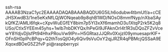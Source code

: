 ssh-rsa AAAAB3NzaC1yc2EAAAADAQABAAABAQDU6G5iLh6odubw4tbmUf/a+cCEJHSXwdB3/1ne5eKxNfLQjWONqeab9p8qhB1WD/NOsO8mmfNyp/nXbaSAykQfKZ/AMLI6fqk+cXpvWuEGfEY8bim7p5Yl3xXf6mamhD3u1XtqP2rk5K2q8USo/CtIx5YEEm45yhs+1wlb7nbDKYQx/hPeGI9JFAknOrI4t1R3sDQoZFZvVcewY8YdjvDjlsfPt94HhxPRouVw9IPn+H5GRtazJJQRv0XxjzI09ymuesaprKlF+OFnSH0plPcBPqy+Q2thTosQjlO4y6Qiv9sVuOxY2qjJRZR4qPBMcjQSSaA9EXqoxdBOeG5Z2fvP pi@raspberrypi

